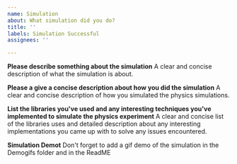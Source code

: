 ```yaml
---
name: Simulation
about: What simulation did you do?
title: ''
labels: Simulation Successful
assignees: ''

---
```


**Please describe something about the simulation**
A clear and concise description of what the simulation is about.

**Please a give a concise description about how you did the simulation**
A clear and concise description of how you simulated the physics simulations.

**List the libraries you've used and any interesting techniques you've implemented to simulate the physics experiment**
A clear and concise list of the libraries uses and detailed description about any interesting implementations you came up with to solve any issues encountered.

**Simulation Demot**
Don't forget to add a gif demo of the simulation in the Demogifs folder and in the ReadME
